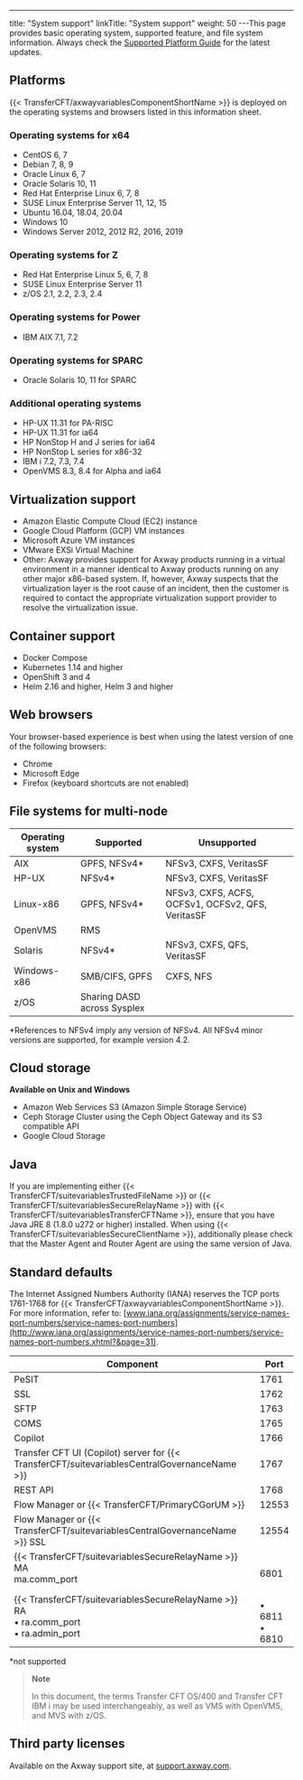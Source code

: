 ---
title: "System support"
linkTitle: "System support"
weight: 50
---This page provides basic operating system, supported feature, and file system information. Always check the [Supported Platform Guide](https://docs.axway.com/bundle/Axway_Products_SupportedPlatforms_allOS_en/resource/Axway_Products_SupportedPlatforms_allOS_en.pdf) for the latest updates.

## Platforms

{{< TransferCFT/axwayvariablesComponentShortName  >}} is deployed on the operating systems and browsers listed in this information sheet.

### Operating systems for x64

* CentOS 6, 7
* Debian 7, 8, 9
* Oracle Linux 6, 7
* Oracle Solaris 10, 11
* Red Hat Enterprise Linux 6, 7, 8
* SUSE Linux Enterprise Server 11, 12, 15
* Ubuntu 16.04, 18.04, 20.04
* Windows 10
* Windows Server 2012, 2012 R2, 2016, 2019

### Operating systems for Z

* Red Hat Enterprise Linux 5, 6, 7, 8
* SUSE Linux Enterprise Server 11
* z/OS 2.1, 2.2, 2.3, 2.4

### Operating systems for Power

* IBM AIX 7.1, 7.2

### Operating systems for SPARC

* Oracle Solaris 10, 11 for SPARC

### Additional operating systems

* HP-UX 11.31 for PA-RISC
* HP-UX 11.31 for ia64
* HP NonStop H and J series for ia64
* HP NonStop L series for x86-32
* IBM i 7.2, 7.3, 7.4
* OpenVMS 8.3, 8.4 for Alpha and ia64

<span id="Virtuali"></span>

## Virtualization support

* Amazon Elastic Compute Cloud (EC2) instance
* Google Cloud Platform (GCP) VM instances
* Microsoft Azure VM instances
* VMware EXSi Virtual Machine
* Other: Axway provides support for Axway products running in a virtual environment in a manner identical to Axway products running on any other major x86-based system. If, however, Axway suspects that the virtualization layer is the root cause of an incident, then the customer is required to contact the appropriate virtualization support provider to resolve the virtualization issue.

## Container support

* Docker Compose
* Kubernetes 1.14 and higher
* OpenShift 3 and 4
* Helm 2.16 and higher, Helm 3 and higher

## Web browsers

Your browser-based experience is best when using the latest version of one of the following browsers:

* Chrome
* Microsoft Edge
* Firefox (keyboard shortcuts are not enabled)

## File systems for multi-node


| Operating system  | Supported  | Unsupported  |
| --- | --- | --- |
| AIX  | GPFS, NFSv4*  | NFSv3, CXFS, VeritasSF  |
| HP-UX  | NFSv4*  | NFSv3, CXFS, VeritasSF  |
| Linux-x86  | GPFS, NFSv4*  | NFSv3, CXFS, ACFS, OCFSv1, OCFSv2, QFS, VeritasSF  |
| OpenVMS  | RMS  |   |
| Solaris  | NFSv4*  | NFSv3, CXFS, QFS, VeritasSF  |
| Windows-x86  | SMB/CIFS, GPFS  | CXFS, NFS  |
| z/OS  | Sharing DASD across Sysplex  |   |


\*References to NFSv4 imply any version of NFSv4. All NFSv4 minor versions are supported, for example version 4.2.

## Cloud storage

**Available on Unix and Windows**

* Amazon Web Services S3 (Amazon Simple Storage Service)
* Ceph Storage Cluster using the Ceph Object Gateway and its S3 compatible API
* Google Cloud Storage

## Java

If you are implementing either {{< TransferCFT/suitevariablesTrustedFileName  >}} or {{< TransferCFT/suitevariablesSecureRelayName  >}} with {{< TransferCFT/suitevariablesTransferCFTName  >}}, ensure that you have Java JRE 8 (1.8.0 u272 or higher) installed. When using {{< TransferCFT/suitevariablesSecureClientName  >}}, additionally please check that the Master Agent and Router Agent are using the same version of Java.

## Standard defaults

The Internet Assigned Numbers Authority (IANA) reserves the TCP ports 1761-1768 for {{< TransferCFT/axwayvariablesComponentShortName  >}}. For more information, refer to: [www.iana.org/assignments/service-names-port-numbers/service-names-port-numbers](http://www.iana.org/assignments/service-names-port-numbers/service-names-port-numbers.xhtml?&page=31).


| Component  | Port |
| --- | --- |
| PeSIT  | 1761  |
| SSL  | 1762  |
| SFTP  | 1763  |
| COMS  | 1765  |
| Copilot  | 1766  |
| Transfer CFT UI (Copilot) server for {{< TransferCFT/suitevariablesCentralGovernanceName  >}}  | 1767  |
| REST API  | 1768  |
| Flow Manager or {{< TransferCFT/PrimaryCGorUM  >}}  | 12553  |
| Flow Manager or {{< TransferCFT/suitevariablesCentralGovernanceName  >}} SSL  | 12554  |
| {{< TransferCFT/suitevariablesSecureRelayName  >}} MA<br/> ma.comm_port |  <br/> 6801 |
| {{< TransferCFT/suitevariablesSecureRelayName  >}} RA<br/> • ra.comm_port<br/> • ra.admin_port |  <br/> • 6811<br/> • 6810 |


\*not supported

> **Note**
>
> In this document, the terms Transfer CFT OS/400 and Transfer CFT IBM i may be used interchangeably, as well as VMS with OpenVMS, and MVS with z/OS.

## Third party licenses

Available on the Axway support site, at [support.axway.com](https://support.axway.com/en/documents/document-details/id/1441679).
